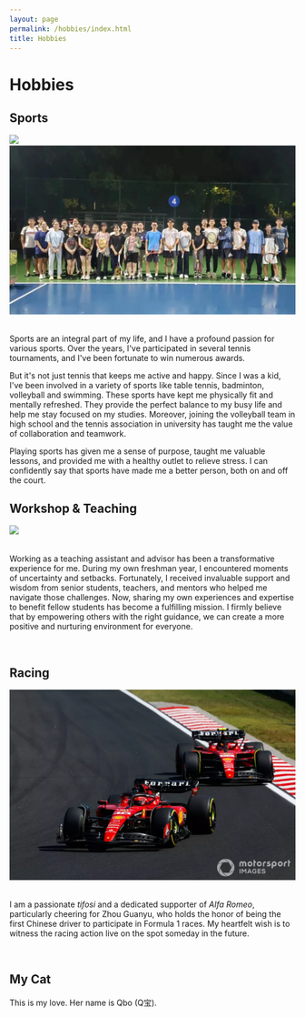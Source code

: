 ```yaml
---
layout: page
permalink: /hobbies/index.html
title: Hobbies
---
```


# Hobbies

## Sports

<div class="second">
<img src="/images/tennis.JPG">
<img src="/images/tennis2.JPG">
</div>
<br>

Sports are an integral part of my life, and I have a profound passion for various sports. Over the years, I've participated in several tennis tournaments, and I've been fortunate to win numerous awards. 

But it's not just tennis that keeps me active and happy. Since I was a kid, I've been involved in a variety of sports like table tennis, badminton, volleyball and swimming. These sports have kept me physically fit and mentally refreshed. They provide the perfect balance to my busy life and help me stay focused on my studies. Moreover, joining the volleyball team in high school and the tennis association in university has taught me the value of collaboration and teamwork.  

Playing sports has given me a sense of purpose, taught me valuable lessons, and provided me with a healthy outlet to relieve stress. I can confidently say that sports have made me a better person, both on and off the court.

## Workshop & Teaching

<div>
<img src="/images/teaching.JPG">
</div>

<br>Working as a teaching assistant and advisor has been a transformative experience for me. During my own freshman year, I encountered moments of uncertainty and setbacks. Fortunately, I received invaluable support and wisdom from senior students, teachers, and mentors who helped me navigate those challenges.  Now, sharing my own experiences and expertise to benefit fellow students has become a fulfilling mission. I firmly believe that by empowering others with the right guidance, we can create a more positive and nurturing environment for everyone. 

<br>

## Racing

<div>
<img src="/images/ferrari.PNG">
</div>

<br>

I am a passionate *tifosi* and a dedicated supporter of *Alfa Romeo*, particularly cheering for Zhou Guanyu, who holds the honor of being the first Chinese driver to participate in Formula 1 races. My heartfelt wish is to witness the racing action live on the spot someday in the future.

<br>

## My Cat

This is my love. Her name is Qbo (Q宝).



<br>
